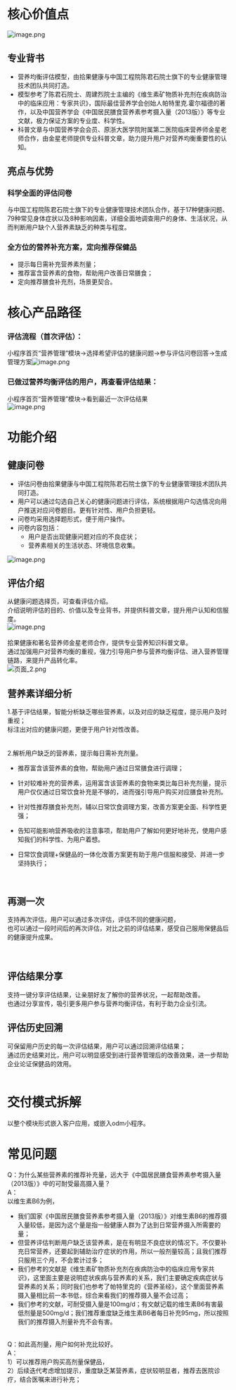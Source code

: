<a name="oDFid"></a>
# 核心价值点
![image.png](https://cdn.nlark.com/yuque/0/2021/png/349268/1622115796354-39e25bf2-7e21-4f90-9829-aef82820be07.png#clientId=uba5671f0-142c-4&from=paste&height=798&id=u7fd1e329&margin=%5Bobject%20Object%5D&name=image.png&originHeight=1596&originWidth=2864&originalType=binary&size=1326551&status=done&style=none&taskId=ua1eda40d-560a-4ebe-9f1d-fb5fecc536a&width=1432)<br />

<a name="bJt1e"></a>
## 专业背书

- 营养均衡评估模型，由拾果健康与中国工程院陈君石院士旗下的专业健康管理技术团队共同打造。
- 模型参考了陈君石院士、周建烈院士主编的《维生素矿物质补充剂在疾病防治中的临床应用：专家共识》，国际最佳营养学会创始人帕特里克.霍尔福德的著作，以及中国营养学会《中国居民膳食营养素参考摄入量（2013版）》等专业文献，极力保证方案的专业度、科学性。
- 科普文章与中国营养学会会员、原浙大医学院附属第二医院临床营养师金星老师合作，由金星老师提供专业科普文章，助力提升用户对营养均衡重要性的认知。



<a name="shHRU"></a>
## 亮点与优势
<a name="jXai5"></a>
### 科学全面的评估问卷
与中国工程院陈君石院士旗下的专业健康管理技术团队合作，基于17种健康问题、79种常见身体症状以及8种影响因素，详细全面地调查用户的身体、生活状况，从而判断用户缺个人营养素缺乏的种类与程度。<br />

<a name="zRyi9"></a>
### 全方位的营养补充方案，定向推荐保健品

- 提示每日需补充营养素剂量；
- 推荐富含营养素的食物，帮助用户改善日常膳食；
- 定向推荐膳食补充剂，场景更契合。



<a name="o5iUy"></a>
# 核心产品路径
<a name="eExPN"></a>
### 评估流程（首次评估）：
小程序首页“营养管理”模块→选择希望评估的健康问题→参与评估问卷回答→生成管理方案![image.png](https://cdn.nlark.com/yuque/0/2021/png/349268/1620356388473-44172134-051c-42f0-94b7-84415388302f.png#clientId=u4b9f15f2-f3e5-4&from=paste&height=783&id=ued07774b&margin=%5Bobject%20Object%5D&name=image.png&originHeight=1566&originWidth=3176&originalType=binary&size=944912&status=done&style=none&taskId=uc5ed782f-4af3-42e2-aec5-f6c37d289ca&width=1588)
<a name="wM12a"></a>
#### 
<a name="W3Z7t"></a>
### 已做过营养均衡评估的用户，再查看评估结果：
小程序首页“营养管理”模块→看到最近一次评估结果<br />![image.png](https://cdn.nlark.com/yuque/0/2021/png/349268/1620356600844-afed8b08-921d-4cad-b1e0-1b7b991e936b.png#clientId=u4b9f15f2-f3e5-4&from=paste&height=409&id=ufd576e1a&margin=%5Bobject%20Object%5D&name=image.png&originHeight=1566&originWidth=1676&originalType=binary&size=365071&status=done&style=none&taskId=ua99a286e-e801-431d-9991-e8cc312f486&width=437.991455078125)<br />

<a name="RxfM6"></a>
# 功能介绍
<a name="dTua6"></a>
## 健康问卷

- 评估问卷由拾果健康与中国工程院陈君石院士旗下的专业健康管理技术团队共同打造。
- 用户可以通过勾选自己关心的健康问题进行评估，系统根据用户勾选情况向用户推送对应问卷题目。更有针对性、用户负担更轻。
- 问卷均采用选择题形式，便于用户操作。
- 问卷内容包括：
   - 用户是否出现健康问题对应的不良症状；
   - 营养素相关的生活状态、环境信息收集。

![image.png](https://cdn.nlark.com/yuque/0/2021/png/349268/1620357085043-ae854ffd-a41c-4b05-ab2e-5a9d1ae826b9.png#clientId=u4b9f15f2-f3e5-4&from=paste&height=537&id=uad15abdb&margin=%5Bobject%20Object%5D&name=image.png&originHeight=1566&originWidth=1584&originalType=binary&size=552786&status=done&style=none&taskId=u02e292a3-3c0a-4e98-b93d-729ef237780&width=542.9885864257812)<br />

<a name="AYczn"></a>
## 评估介绍
从健康问题选择页，可查看评估介绍。<br />介绍说明评估的目的、价值以及专业背书，并提供科普文章，提升用户认知和信服度。<br />![image.png](https://cdn.nlark.com/yuque/0/2021/png/349268/1620357016977-1ada720d-03af-4eb0-888b-af332b502d65.png#clientId=u4b9f15f2-f3e5-4&from=paste&height=772&id=u57b3e934&margin=%5Bobject%20Object%5D&name=image.png&originHeight=2436&originWidth=1676&originalType=binary&size=1037711&status=done&style=none&taskId=u00d30db9-c546-480f-8173-e6ab49d6771&width=530.9971313476562)<br />
<br />拾果健康和著名营养师金星老师合作，提供专业营养知识科普文章。<br />通过加强用户对营养均衡的重视，强力引导用户参与营养均衡评估、进入营养管理链路，来提升产品转化率。<br />![页面_2.png](https://cdn.nlark.com/yuque/0/2021/png/12836903/1616048752658-00f9af6d-f55f-4a8f-8a85-0cf64de105de.png#height=530&id=zwtkn&margin=%5Bobject%20Object%5D&name=%E9%A1%B5%E9%9D%A2_2.png&originHeight=5181&originWidth=2788&originalType=binary&size=2425739&status=done&style=none&width=285)<br />

<a name="rFrih"></a>
## 营养素详细分析
1.基于评估结果，智能分析缺乏哪些营养素，以及对应的缺乏程度，提示用户及时重视；<br />标注出对应的健康问题，更便于用户针对性改善。<br />
<br />
<br />2.解析用户缺乏的营养素，提示每日需补充剂量。

- 推荐富含该营养素的食物，帮助用户通过日常膳食进行调理；
- 针对较难补充的营养素，运用富含该营养素的食物来类比每日补充剂量，提示用户仅仅通过日常饮食补充是不够的，进而强引导用户购买对应膳食补充剂。



- 针对性推荐膳食补充剂，辅以日常饮食调理方案，改善方案更全面、科学性更强；
- 告知可能影响营养吸收的注意事项，帮助用户了解如何更好地补充，使用户感知我们的科学性、为用户着想。
- 日常饮食调理+保健品的一体化改善方案更有助于用户信服和接受、并进一步坚持执行；


<br />

<a name="nzz7R"></a>
## 再测一次
支持再次评估，用户可以通过多次评估，评估不同的健康问题，<br />也可以通过一段时间后的再次评估，对比之前的评估结果，感受自己服用保健品后的健康提升成果。<br />
<br />
<br />

<a name="PC5yZ"></a>
## 评估结果分享
支持一键分享评估结果，让亲朋好友了解你的营养状况，一起帮助改善。<br />也通过分享宣传，吸引更多用户参与营养均衡评估，有利于助力企业引流。<br />

<a name="E6Ad5"></a>
#### 
<a name="BUqaX"></a>
## 评估历史回溯
可保留用户历史的每一次评估结果，用户可以通过回溯评估结果；<br />通过历史结果对比，用户可以明显感受到进行营养管理后的改善效果，进一步帮助企业论证保健品的效用。<br />
<br />

<a name="zZZom"></a>
# 交付模式拆解
以整个模块形式嵌入客户应用，或嵌入odm小程序。
<a name="gfDoT"></a>
# 
<a name="Rr1j4"></a>
# 常见问题
Q：为什么某些营养素的推荐补充量，远大于《中国居民膳食营养素参考摄入量（2013版）》中的可耐受最高摄入量？<br />A：<br />以维生素B6为例，

- 我们国家《中国居民膳食营养素参考摄入量（2013版）》对维生素B6的推荐摄入量较低，是因为这个量是指一般健康人群为了达到日常营养摄入所需要的量；
- 但营养评估判断用户缺乏该营养素，是在有明显不良症状的情况下。不仅要补充日常营养，还要起到辅助治疗症状的作用，所以一般剂量较高；且我们推荐只服用三个月，不会累计过多；
- 我们参考的文献是《维生素矿物质补充剂在疾病防治中的临床应用专家共识》，这里面主要是说明症状疾病与营养素的关系，我们主要确定疾病症状与营养素的关系；同时我们也参考了帕特里克的《营养圣经》，这个里面营养素摄入量相比前一本书低，综合来看我们的推荐摄入量不会过高；
- 我们参考的文献，可耐受摄入量是100mg/d；有文献记载的维生素B6有害最低剂量是500mg/d；我们推荐重度缺乏维生素B6者每日补充95mg，所以按照我们的推荐摄入剂量补充不会有害。


<br />Q：如此高剂量，用户如何补充比较好。<br />A：<br />1）可以推荐用户购买高剂量保健品，<br />2）后续迭代考虑增加提示，重度缺乏某营养素，症状较明显者，推荐去医院诊疗，结合医嘱来进行补充；<br />
<br />
<br />
<br />
<br />
<br />
<br />
<br />
<br />


